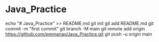 ﻿# Java_Practice
echo "# Java_Practice" >> README.md
git init
git add README.md
git commit -m "first commit"
git branch -M main
git remote add origin https://github.com/pmmanav/Java_Practice.git
git push -u origin main
